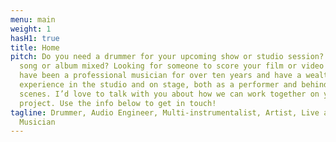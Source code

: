 ```yaml
---
menu: main
weight: 1
hasH1: true
title: Home
pitch: Do you need a drummer for your upcoming show or studio session? Need a
  song or album mixed? Looking for someone to score your film or video game? I
  have been a professional musician for over ten years and have a wealth of
  experience in the studio and on stage, both as a performer and behind the
  scenes. I’d love to talk with you about how we can work together on your next
  project. Use the info below to get in touch!
tagline: Drummer, Audio Engineer, Multi-instrumentalist, Artist, Live and Studio
  Musician
---
```


